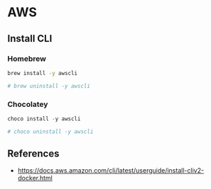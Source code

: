# AWS

## Install CLI

### Homebrew

```sh
brew install -y awscli

# brew uninstall -y awscli
```

### Chocolatey

```ps1
choco install -y awscli

# choco uninstall -y awscli
```

## References

- <https://docs.aws.amazon.com/cli/latest/userguide/install-cliv2-docker.html>
